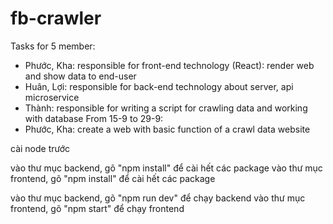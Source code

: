 # fb-crawler
Tasks for 5 member:
  + Phước, Kha: responsible for front-end technology (React): render web and show data to end-user
  + Huân, Lợi: responsible for back-end technology about server, api microservice
  + Thành: responsible for writing a script for crawling data and working with database
From 15-9 to 29-9:
  + Phước, Kha: create a web with basic function of a crawl data website
  
  cài node trước

  vào thư mục backend, gõ "npm install" để cài hết các package
  vào thư mục frontend, gõ "npm install" để cài hết các package

  vào thư mục backend, gõ "npm run dev" để chạy backend
  vào thư mục frontend, gõ "npm start" để chạy frontend
